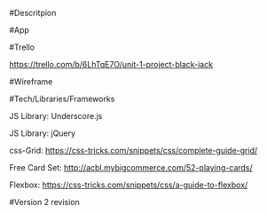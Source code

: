 #Descritpion

#App

#Trello

https://trello.com/b/6LhTqE7O/unit-1-project-black-jack

#Wireframe

#Tech/Libraries/Frameworks

JS Library: Underscore.js

JS Library: jQuery

css-Grid: https://css-tricks.com/snippets/css/complete-guide-grid/

Free Card Set: http://acbl.mybigcommerce.com/52-playing-cards/

Flexbox: https://css-tricks.com/snippets/css/a-guide-to-flexbox/


#Version 2 revision